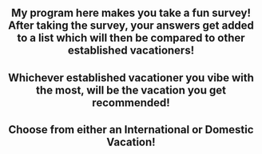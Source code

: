 <div align="center">
  
## My program here makes you take a fun survey! After taking the survey, your answers get added to a list which will then be compared to other established vacationers!  
## Whichever established vacationer you vibe with the most, will be the vacation you get recommended!
## Choose from either an International or Domestic Vacation!

  </div>
